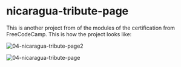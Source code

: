 # nicaragua-tribute-page
This is another project from of the modules of the certification from FreeCodeCamp. This is how the project looks like:

![04-nicaragua-tribute-page2](https://github.com/FerRuizDevp/nicaragua-tribute-page/assets/117100019/7049e983-0ae4-4aab-98a1-d633c6454308)

![04-nicaragua-tribute-page](https://github.com/FerRuizDevp/nicaragua-tribute-page/assets/117100019/129f3c6a-e80a-4310-8267-cde956de4c14)
